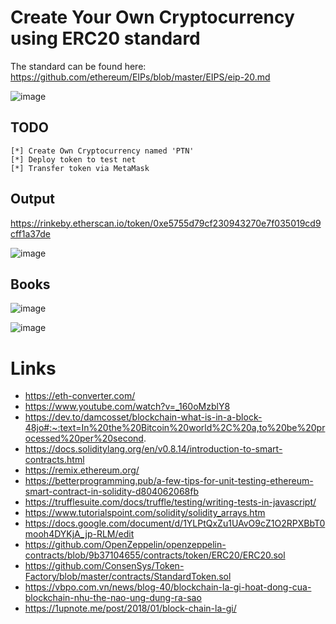 # Create Your Own Cryptocurrency using ERC20 standard

The standard can be found here: <https://github.com/ethereum/EIPs/blob/master/EIPS/eip-20.md>

![image](https://user-images.githubusercontent.com/8032468/173708609-68a26c83-84da-4d72-ac6c-26cc03ab5787.png)

## TODO

    [*] Create Own Cryptocurrency named 'PTN'
    [*] Deploy token to test net
    [*] Transfer token via MetaMask
## Output

https://rinkeby.etherscan.io/token/0xe5755d79cf230943270e7f035019cd9cff1a37de

![image](https://user-images.githubusercontent.com/8032468/173708243-6ef27538-9d2a-419c-be92-726de5b7f9d8.png)


## Books

![image](https://user-images.githubusercontent.com/8032468/171353740-27e3cb24-d037-4100-b604-54845945d0f8.png)

![image](https://user-images.githubusercontent.com/8032468/171353842-44d27d58-9a99-4367-84b3-4bc5de9c45e0.png)


# Links

* <https://eth-converter.com/>
* <https://www.youtube.com/watch?v=_160oMzblY8>
* <https://dev.to/damcosset/blockchain-what-is-in-a-block-48jo#:~:text=In%20the%20Bitcoin%20world%2C%20a,to%20be%20processed%20per%20second>.
* <https://docs.soliditylang.org/en/v0.8.14/introduction-to-smart-contracts.html>
* <https://remix.ethereum.org/>
* <https://betterprogramming.pub/a-few-tips-for-unit-testing-ethereum-smart-contract-in-solidity-d804062068fb>
* <https://trufflesuite.com/docs/truffle/testing/writing-tests-in-javascript/>
* <https://www.tutorialspoint.com/solidity/solidity_arrays.htm>
* <https://docs.google.com/document/d/1YLPtQxZu1UAvO9cZ1O2RPXBbT0mooh4DYKjA_jp-RLM/edit>
* <https://github.com/OpenZeppelin/openzeppelin-contracts/blob/9b37104655/contracts/token/ERC20/ERC20.sol>
* <https://github.com/ConsenSys/Token-Factory/blob/master/contracts/StandardToken.sol>
* <https://vbpo.com.vn/news/blog-40/blockchain-la-gi-hoat-dong-cua-blockchain-nhu-the-nao-ung-dung-ra-sao>
* <https://1upnote.me/post/2018/01/block-chain-la-gi/>
